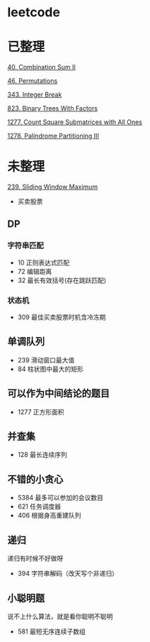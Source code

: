 # leetcode

# 已整理
[40. Combination Sum II](/leetcode/40)

[46. Permutations](/leetcode/46)

[343. Integer Break](/leetcode/343)

[823. Binary Trees With Factors](/leetcode/823)

[1277. Count Square Submatrices with All Ones](/leetcode/1277)

[1278. Palindrome Partitioning III](/leetcode/1278)

# 未整理
[239. Sliding Window Maximum](https://leetcode.com/problems/sliding-window-maximum/)

- 买卖股票

## DP

### 字符串匹配

- 10 正则表达式匹配
- 72 编辑距离
- 32 最长有效括号(存在跳跃匹配)

### 状态机
- 309 最佳买卖股票时机含冷冻期

## 单调队列

- 239 滑动窗口最大值
- 84 柱状图中最大的矩形

## 可以作为中间结论的题目

- 1277 正方形面积

## 并查集

- 128 最长连续序列

## 不错的小贪心

- 5384 最多可以参加的会议数目
- 621 任务调度器
- 406 根据身高重建队列

## 递归

递归有时候不好做呀

- 394 字符串解码（改天写个非递归）

## 小聪明题

说不上什么算法，就是看你聪明不聪明

- 581 最短无序连续子数组